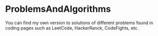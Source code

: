 # ProblemsAndAlgorithms

You can find my own version to solutions of different problems found in coding pages such as LeetCode, HackerRanck, CodeFights, etc.
